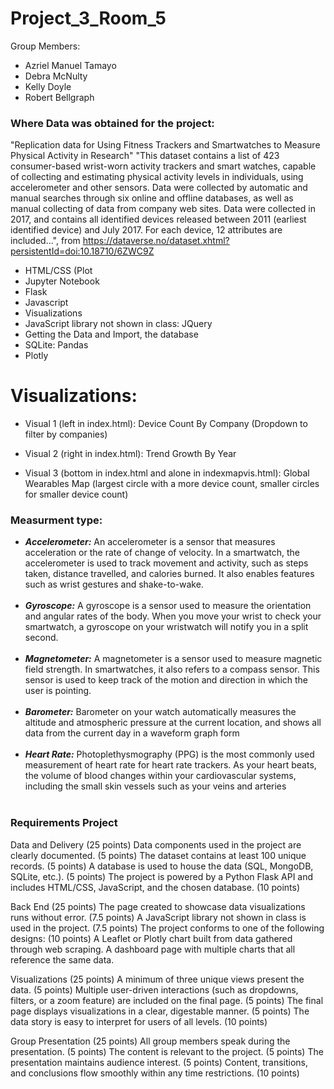 # Project_3_Room_5

Group Members:
- Azriel Manuel Tamayo
- Debra McNulty
- Kelly Doyle
- Robert Bellgraph

### Where Data was obtained for the project: 
"Replication data for Using Fitness Trackers and Smartwatches to Measure Physical Activity in Research"
"This dataset contains a list of 423 consumer-based wrist-worn activity trackers and smart watches, capable of collecting and estimating physical activity levels in individuals, using accelerometer and other sensors. Data were collected by automatic and manual searches through six online and offline databases, as well as manual collecting of data from company web sites. Data were collected in 2017, and contains all identified devices released between 2011 (earliest identified device) and July 2017. For each device, 12 attributes are included...", from https://dataverse.no/dataset.xhtml?persistentId=doi:10.18710/6ZWC9Z

- HTML/CSS (Plot
- Jupyter Notebook
- Flask
- Javascript
- Visualizations
- JavaScript library not shown in class: JQuery
- Getting the Data and Import, the database
- SQLite: Pandas 
- Plotly

# Visualizations: 
- Visual 1 (left in index.html): Device Count By Company (Dropdown to filter by companies)
 
- Visual 2 (right in index.html): Trend Growth By Year 

- Visual 3 (bottom in index.html and alone in indexmapvis.html): Global Wearables Map (largest circle with a more device count, smaller circles for smaller device count)

 ### Measurment type: 
- ***Accelerometer:*** An accelerometer is a sensor that measures acceleration or the rate of change of velocity. In a smartwatch, the accelerometer is used to track movement and activity, such as steps taken, distance travelled, and calories burned. It also enables features such as wrist gestures and shake-to-wake.<br><br/>
- ***Gyroscope:*** A gyroscope is a sensor used to measure the orientation and angular rates of the body. When you move your wrist to check your smartwatch, a gyroscope on your wristwatch will notify you in a split second.<br><br/>
- ***Magnetometer:*** A magnetometer is a sensor used to measure magnetic field strength. In smartwatches, it also refers to a compass sensor. This sensor is used to keep track of the motion and direction in which the user is pointing.<br><br/>
- ***Barometer:*** Barometer on your watch automatically measures the altitude and atmospheric pressure at the current location, and shows all data from the current day in a waveform graph form<br><br/>
- ***Heart Rate:*** Photoplethysmography (PPG) is the most commonly used measurement of heart rate for heart rate trackers. As your heart beats, the volume of blood changes within your cardiovascular systems, including the small skin vessels such as your veins and arteries<br><br/>

### Requirements Project
Data and Delivery (25 points)
Data components used in the project are clearly documented. (5 points)
The dataset contains at least 100 unique records. (5 points)
A database is used to house the data (SQL, MongoDB, SQLite, etc.). (5 points)
The project is powered by a Python Flask API and includes HTML/CSS, JavaScript, and the chosen database. (10 points)

Back End (25 points)
The page created to showcase data visualizations runs without error. (7.5 points)
A JavaScript library not shown in class is used in the project. (7.5 points)
The project conforms to one of the following designs: (10 points)
A Leaflet or Plotly chart built from data gathered through web scraping.
A dashboard page with multiple charts that all reference the same data.

Visualizations (25 points)
A minimum of three unique views present the data. (5 points)
Multiple user-driven interactions (such as dropdowns, filters, or a zoom feature) are included on the final page. (5 points)
The final page displays visualizations in a clear, digestable manner. (5 points)
The data story is easy to interpret for users of all levels. (10 points)

Group Presentation (25 points)
All group members speak during the presentation. (5 points)
The content is relevant to the project. (5 points)
The presentation maintains audience interest. (5 points)
Content, transitions, and conclusions flow smoothly within any time restrictions. (10 points)
